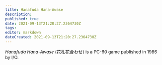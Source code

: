 ```yaml
---
title: Hanafuda Hana-Awase
description: 
published: true
date: 2021-09-13T21:20:27.2364730Z 
tags: 
editor: markdown
dateCreated: 2021-09-13T21:20:27.2364730Z
---
```

_Hanafuda Hana-Awase_ (<span lang='ja'>花札花合わせ</span>) is a PC-60 game published in 1986 by I/O.

